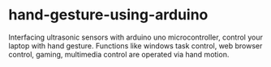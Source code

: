 # hand-gesture-using-arduino
Interfacing ultrasonic sensors with arduino uno microcontroller, control your laptop with hand gesture. Functions like windows task control, web browser control, gaming, multimedia control are operated via hand motion.
